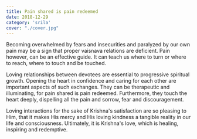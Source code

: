 ```yaml
---
title: Pain shared is pain redeemed
date: 2018-12-29
category: 'srila'
cover: "./cover.jpg"
---
```


Becoming overwhelmed by fears and insecurities and paralyzed by our own pain may be a sign that proper vaisnava relations are deficient. Pain however, can be an effective guide. It can teach us where to turn or where to reach, where to touch and be touched.

Loving relationships between devotees are essential to progressive spiritual growth. Opening the heart in confidence and caring for each other are important aspects of such exchanges. They can be therapeutic and illuminating, for pain shared is pain redeemed. Furthermore, they touch the heart deeply, dispelling all the pain and sorrow, fear and discouragement.

Loving interactions for the sake of Krishna's satisfaction are so pleasing to Him, that it makes His mercy and His loving kindness a tangible reality in our life and consciousness. Ultimately, it is Krishna's love, which is healing, inspiring and redemptive.